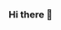 ### Hi there 👋

<!--
**ajinGeem/ajinGeem** is a ✨ _special_ ✨ repository because its `README.md` (this file) appears on your GitHub profile.

Here are some ideas to get you started:
My Name is AJin Ghim
- 🔭 I want to working on CS or DS
- 🌱 I’m currently learning Data Science or Data Engineering, used to learn Web development
- 👯 I’m looking to collaborate on competitions
- 🤔 I’m looking for help with ADsP, SQLD, and so on
- 💬 Ask me about favourites
- 📫 How to reach me: ahjin.ghim@gmail.com
- 😄 Pronouns: ah jean Ghim
- ⚡ Fun fact: I want to improve my English
-->
